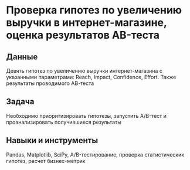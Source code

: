 # Проверка гипотез по увеличению выручки в интернет-магазине, оценка результатов AB-теста

## Данные

Девять гипотез по увеличению выручки интернет-магазина с указанными параметрами: Reach, Impact, Confidence, Effort. Также результаты проводимого АВ-теста

## Задача

Необходимо приоритизировать гипотезы, запустить A/B-тест и проанализировать получившиеся результаты

## Навыки и инструменты

Pandas, Matplotlib, SciPy, A/B-тестирование, проверка статистических гипотез, расчет бизнес-метрик

